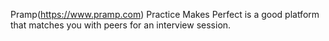 Pramp(https://www.pramp.com) Practice Makes Perfect is a good platform that matches you with peers for an interview session.

